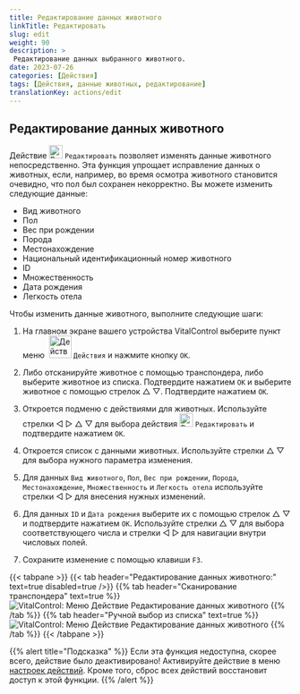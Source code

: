 ```yaml
---
title: Редактирование данных животного
linkTitle: Редактировать
slug: edit
weight: 90
description: >
 Редактирование данных выбранного животного.
date: 2023-07-26
categories: [Действия]
tags: [Действия, данные животных, редактирование]
translationKey: actions/edit
---
```


## Редактирование данных животного

Действие <img src="/icons/actions/edit.svg" width="24" align="bottom" alt="Редактировать" /> `Редактировать` позволяет изменять данные животного непосредственно. Эта функция упрощает исправление данных о животных, если, например, во время осмотра животного становится очевидно, что пол был сохранен некорректно. Вы можете изменить следующие данные:

- Вид животного
- Пол
- Вес при рождении
- Порода
- Местонахождение
- Национальный идентификационный номер животного
- ID
- Множественность
- Дата рождения
- Легкость отела

Чтобы изменить данные животного, выполните следующие шаги:

1. На главном экране вашего устройства VitalControl выберите пункт меню &nbsp;<img src="/icons/actions.svg" width="40" align="bottom" alt="Действия" /> `Действия` и нажмите кнопку `OK`.

2. Либо отсканируйте животное с помощью транспондера, либо выберите животное из списка. Подтвердите нажатием `OK` и выберите животное с помощью стрелок △ ▽. Подтвердите нажатием `OK`.

3. Откроется подменю с действиями для животных. Используйте стрелки ◁ ▷ △ ▽ для выбора действия <img src="/icons/actions/edit.svg" width="24" align="bottom" alt="Редактировать" /> `Редактировать` и подтвердите нажатием `OK`.

4. Откроется список с данными животных. Используйте стрелки △ ▽ для выбора нужного параметра изменения.

5. Для данных `Вид животного`, `Пол`, `Вес при рождении`, `Порода`, `Местонахождение`, `Множественность` и `Легкость отела` используйте стрелки ◁ ▷ для внесения нужных изменений.

6. Для данных `ID` и `Дата рождения` выберите их с помощью стрелок △ ▽ и подтвердите нажатием `OK`. Используйте стрелки △ ▽ для выбора соответствующего числа и стрелки ◁ ▷ для навигации внутри числовых полей.

7. Сохраните изменение с помощью клавиши `F3`.

{{< tabpane >}}
{{< tab header="Редактирование данных животного:" text=true disabled=true />}}
{{% tab header="Сканирование транспондера" text=true %}}
![VitalControl: Меню Действие Редактирование данных животного](../images/edit-scan.png "Редактирование данных животного")
{{% /tab %}}
{{% tab header="Ручной выбор из списка" text=true %}}
![VitalControl: Меню Действие Редактирование данных животного](../images/edit.png "Редактирование данных животного")
{{% /tab %}}
{{< /tabpane >}}

{{% alert title="Подсказка" %}}
Если эта функция недоступна, скорее всего, действие было деактивировано! Активируйте действие в меню [настроек действий](../settings/). Кроме того, сброс всех действий восстановит доступ к этой функции.
{{% /alert %}}
